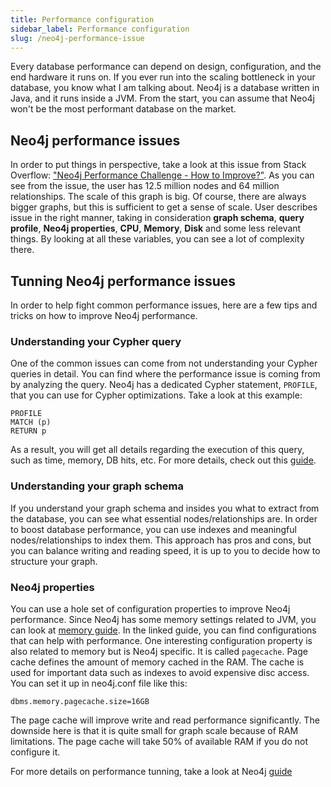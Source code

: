 ```yaml
---
title: Performance configuration
sidebar_label: Performance configuration
slug: /neo4j-performance-issue
---
```


Every database performance can depend on design, configuration, and the end hardware it runs on. 
If you ever run into the scaling bottleneck in your database, you know what I am talking about. 
Neo4j is a database written in Java, and it runs inside a JVM. From the start, you can assume that Neo4j won't be the most performant database on the market. 

## Neo4j performance issues

In order to put things in perspective, take a look at this issue from Stack Overflow: ["Neo4j Performance Challenge - How to Improve?"](https://stackoverflow.com/questions/29303841/neo4j-performance-challenge-how-to-improve). As you can see from the issue, the user has 12.5 million nodes and 64 million relationships.
The scale of this graph is big. Of course, there are always bigger graphs, but this is sufficient to get a sense of scale. User describes issue in the right manner, taking in consideration **graph schema**, **query profile**, **Neo4j properties**, **CPU**, **Memory**, **Disk** and some less relevant things. By looking at all these variables, you can see a lot of complexity there. 


## Tunning Neo4j performance issues 

In order to help fight common performance issues, here are a few tips and tricks on how to improve Neo4j performance.

### Understanding your Cypher query  

One of the common issues can come from not understanding your Cypher queries in detail. You can find where the performance issue is coming from by analyzing the query. Neo4j has a dedicated Cypher statement, `PROFILE`, that you can use for Cypher optimizations. Take a look at this example: 
```
PROFILE
MATCH (p)
RETURN p
```
As a result, you will get all details regarding the execution of this query, such as time, memory, DB hits, etc.
For more details, check out this [guide](https://neo4j.com/docs/cypher-manual/current/query-tuning/basic-example/). 

### Understanding your graph schema 

If you understand your graph schema and insides you what to extract from the database, you can see what essential nodes/relationships are. In order to boost database performance, you can use indexes and meaningful nodes/relationships to index them. This approach has pros and cons, but you can balance writing and reading speed, it is up to you to decide how to structure your graph. 


### Neo4j properties 

You can use a hole set of configuration properties to improve Neo4j performance. Since Neo4j has some memory settings related to JVM, you can look at [memory guide](memory.md). In the linked guide, you can find configurations that can help with performance. 
One interesting configuration property is also related to memory but is Neo4j specific. It is called `pagecache`. Page cache defines the amount of memory cached in the RAM. The cache is used for important data such as indexes to avoid expensive disc access. You can set it up in neo4j.conf file like this: 

```
dbms.memory.pagecache.size=16GB
```
The page cache will improve write and read performance significantly. The downside here is that it is quite small for graph scale because of RAM limitations. The page cache will take 50% of available RAM if you do not configure it. 

For more details on performance tunning, take a look at Neo4j [guide](https://neo4j.com/developer/guide-performance-tuning/)